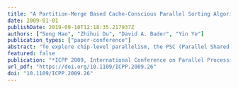 ```yaml
---
title: "A Partition-Merge Based Cache-Conscious Parallel Sorting Algorithm for CMP with Shared Cache"
date: 2009-01-01
publishDate: 2019-09-10T12:18:35.217937Z
authors: ["Song Hao", "Zhihui Du", "David A. Bader", "Yin Ye"]
publication_types: ["paper-conference"]
abstract: "To explore chip-level parallelism, the PSC (Parallel Shared Cache) model is provided in this paper to describe high performance shared cache of Chip Multi-Processors (CMP). Then for a specific application, parallel sorting, a cache-conscious parallel algorithm, PMCC (Partition-Merge based Cache-Conscious) is designed based on the PSC model. The PMCC algorithm consists of two steps: the partition-based in-cache sorting and merge-based k-way merge sorting. In the first stage, PMCC first divides the input dataset into multiple blocks so that each block can fit into the shared L2 cache, and then employs multiple cores to perform parallel cache sorting to generate sorted blocks. In the second stage, PMCC first selects an optimized parameter k which can not only improve the parallelism but also reduce the cache missing rate, then performs a k-way merge sorting to merge all the sorted blocks. The I/O complexity of the in-cache sorting step and k-way merge step are analyzed in detail. The simulation results show that the PSC based PMCC algorithm can out-performance the latest PEM based cache-conscious algorithm and the scalability of PMCC is also discussed. The low I/O complexity, high parallelism and the high scalability of PMCC can take advantage of CMP to improve its performance significantly and deal with large scale problem efficiently."
featured: false
publication: "*ICPP 2009, International Conference on Parallel Processing, Vienna, Austria, 22-25 September 2009*"
url_pdf: "https://doi.org/10.1109/ICPP.2009.26"
doi: "10.1109/ICPP.2009.26"
---
```


